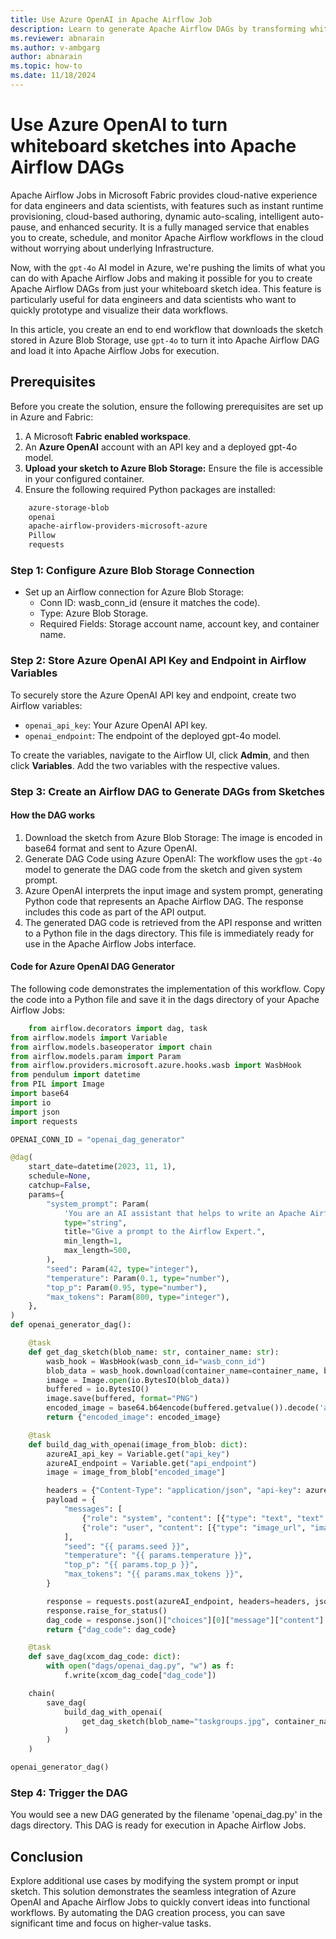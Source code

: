 ```yaml
---
title: Use Azure OpenAI in Apache Airflow Job
description: Learn to generate Apache Airflow DAGs by transforming whiteboard sketches into DAG code using Azure OpenAI.
ms.reviewer: abnarain
ms.author: v-ambgarg
author: abnarain
ms.topic: how-to
ms.date: 11/18/2024
---
```


# Use Azure OpenAI to turn whiteboard sketches into Apache Airflow DAGs

Apache Airflow Jobs in Microsoft Fabric provides cloud-native experience for data engineers and data scientists, with features such as instant runtime provisioning, cloud-based authoring, dynamic auto-scaling, intelligent auto-pause, and enhanced security. It is a fully managed service that enables you to create, schedule, and monitor Apache Airflow workflows in the cloud without worrying about underlying Infrastructure.

Now, with the `gpt-4o` AI model in Azure, we're pushing the limits of what you can do with Apache Airflow Jobs and making it possible for you to create Apache Airflow DAGs from just your whiteboard sketch idea. This feature is particularly useful for data engineers and data scientists who want to quickly prototype and visualize their data workflows.

In this article, you create an end to end workflow that downloads the sketch stored in Azure Blob Storage, use `gpt-4o` to turn it into Apache Airflow DAG and load it into Apache Airflow Jobs for execution. 

## Prerequisites
Before you create the solution, ensure the following prerequisites are set up in Azure and Fabric:

1. A Microsoft **Fabric enabled workspace**.
2. An **Azure OpenAI** account with an API key and a deployed gpt-4o model.
3. **Upload your sketch to Azure Blob Storage:** Ensure the file is accessible in your configured container.
4. Ensure the following required Python packages are installed:
```bash
    azure-storage-blob
    openai
    apache-airflow-providers-microsoft-azure
    Pillow
    requests
```

### Step 1: Configure Azure Blob Storage Connection
* Set up an Airflow connection for Azure Blob Storage:
    * Conn ID: wasb_conn_id (ensure it matches the code).
    * Type: Azure Blob Storage.
    * Required Fields: Storage account name, account key, and container name.

<!-- TODO: IMAGE -->

### Step 2: Store Azure OpenAI API Key and Endpoint in Airflow Variables

To securely store the Azure OpenAI API key and endpoint, create two Airflow variables:
* `openai_api_key`: Your Azure OpenAI API key.
* `openai_endpoint`: The endpoint of the deployed gpt-4o model.

To create the variables, navigate to the Airflow UI, click **Admin**, and then click **Variables**. Add the two variables with the respective values.

### Step 3: Create an Airflow DAG to Generate DAGs from Sketches

#### How the DAG works
1. Download the sketch from Azure Blob Storage: The image is encoded in base64 format and sent to Azure OpenAI.
2. Generate DAG Code using Azure OpenAI: The workflow uses the `gpt-4o` model to generate the DAG code from the sketch and given system prompt.
3. Azure OpenAI interprets the input image and system prompt, generating Python code that represents an Apache Airflow DAG. The response includes this code as part of the API output.
4. The generated DAG code is retrieved from the API response and written to a Python file in the dags directory. This file is immediately ready for use in the Apache Airflow Jobs interface.

#### Code for Azure OpenAI DAG Generator

The following code demonstrates the implementation of this workflow. Copy the code into a Python file and save it in the dags directory of your Apache Airflow Jobs:

```python
    from airflow.decorators import dag, task  
from airflow.models import Variable  
from airflow.models.baseoperator import chain  
from airflow.models.param import Param  
from airflow.providers.microsoft.azure.hooks.wasb import WasbHook  
from pendulum import datetime  
from PIL import Image  
import base64  
import io  
import json  
import requests  

OPENAI_CONN_ID = "openai_dag_generator"  

@dag(  
    start_date=datetime(2023, 11, 1),  
    schedule=None,  
    catchup=False,  
    params={  
        "system_prompt": Param(  
            'You are an AI assistant that helps to write an Apache Airflow DAG code by understanding an image that shows an Apache Airflow DAG...',  
            type="string",  
            title="Give a prompt to the Airflow Expert.",  
            min_length=1,  
            max_length=500,  
        ),  
        "seed": Param(42, type="integer"),  
        "temperature": Param(0.1, type="number"),  
        "top_p": Param(0.95, type="number"),  
        "max_tokens": Param(800, type="integer"),  
    },  
)  
def openai_generator_dag():  

    @task  
    def get_dag_sketch(blob_name: str, container_name: str):  
        wasb_hook = WasbHook(wasb_conn_id="wasb_conn_id")  
        blob_data = wasb_hook.download(container_name=container_name, blob_name=blob_name).readall()  
        image = Image.open(io.BytesIO(blob_data))  
        buffered = io.BytesIO()  
        image.save(buffered, format="PNG")  
        encoded_image = base64.b64encode(buffered.getvalue()).decode('ascii')  
        return {"encoded_image": encoded_image}  

    @task  
    def build_dag_with_openai(image_from_blob: dict):  
        azureAI_api_key = Variable.get("api_key")  
        azureAI_endpoint = Variable.get("api_endpoint")  
        image = image_from_blob["encoded_image"]  

        headers = {"Content-Type": "application/json", "api-key": azureAI_api_key}  
        payload = {  
            "messages": [  
                {"role": "system", "content": [{"type": "text", "text": "{{ params.system_prompt }}"}]},  
                {"role": "user", "content": [{"type": "image_url", "image_url": {"url": f"data:image/jpeg;base64,{image}"}}]},  
            ],  
            "seed": "{{ params.seed }}",  
            "temperature": "{{ params.temperature }}",  
            "top_p": "{{ params.top_p }}",  
            "max_tokens": "{{ params.max_tokens }}",  
        }  

        response = requests.post(azureAI_endpoint, headers=headers, json=payload)  
        response.raise_for_status()  
        dag_code = response.json()["choices"][0]["message"]["content"]  
        return {"dag_code": dag_code}  

    @task  
    def save_dag(xcom_dag_code: dict):  
        with open("dags/openai_dag.py", "w") as f:  
            f.write(xcom_dag_code["dag_code"])  

    chain(  
        save_dag(  
            build_dag_with_openai(  
                get_dag_sketch(blob_name="taskgroups.jpg", container_name="airflow-dag-diagram")  
            )  
        )  
    )  

openai_generator_dag()
```

### Step 4: Trigger the DAG

You would see a new DAG generated by the filename 'openai_dag.py' in the dags directory. This DAG is ready for execution in Apache Airflow Jobs.

## Conclusion
Explore additional use cases by modifying the system prompt or input sketch. This solution demonstrates the seamless integration of Azure OpenAI and Apache Airflow Jobs to quickly convert ideas into functional workflows. By automating the DAG creation process, you can save significant time and focus on higher-value tasks.

